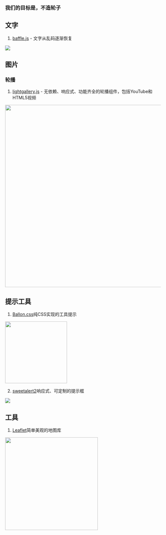 ### 我们的目标是，不造轮子 ###
## 文字 ##
1. [baffle.js](https://camwiegert.github.io/baffle) - 文字从乱码逐渐恢复

![](http://obydp3y41.bkt.clouddn.com/Github/Collection/imgsbaffle.gif)

## 图片 ##
### 轮播 ###
1. [lightgallery.js](https://sachinchoolur.github.io/lightgallery.js/) - 无依赖、响应式、功能齐全的轮播组件，包括YouTube和HTML5视频

<img src="http://obydp3y41.bkt.clouddn.com/Github/Collection/imgs/lightgallery.png" width="590">


## 提示工具 ##
1. [Ballon.css](http://kazzkiq.github.io/balloon.css/)纯CSS实现的工具提示

<img src="http://obydp3y41.bkt.clouddn.com/Github/Collection/imgs/Ballon.gif" width="200">

2. [sweetalert2](https://github.com/sweetalert2/sweetalert2)响应式、可定制的提示框

<img src="https://sweetalert2.github.io/images/swal2-logo.png">

## 工具 ##
1. [Leaflet](http://leafletjs.com/)简单美观的地图库

<img src="http://leafletjs.com/docs/images/logo.png" width="300">
